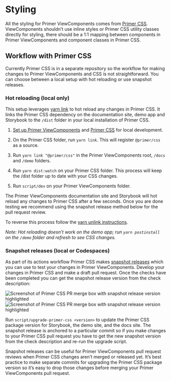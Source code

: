 # Styling

All the styling for Primer ViewComponents comes from [Primer CSS](https://github.com/primer/css). ViewComponents shouldn’t use inline styles or Primer CSS utility classes directly for styling, there should be a 1:1 mapping between components in Primer ViewComponents and component classes in Primer CSS.

## Workflow with Primer CSS

Currently Primer CSS is in a separate repository so the workflow for making changes to Primer ViewComponents and CSS is not straightforward. You can choose between a local setup with hot reloading or use snapshot releases.

### Hot reloading (local only)

This setup leverages [yarn link](https://classic.yarnpkg.com/en/docs/cli/link) to hot reload any changes in Primer CSS. It links the Primer CSS dependency on the documentation site, demo app and Storybook to the `/dist` folder in your local installation of Primer CSS.

1. [Set up Primer ViewComponents](./setup.md) and [Primer CSS](https://github.com/primer/css) for local development.

2. On the Primer CSS folder, run `yarn link`. This will register `@primer/css` as a source.

3. Run `yarn link "@primer/css"` in the Primer ViewComponents root, `/docs` and `/demo` folders.

4. Run `yarn dist:watch` on your Primer CSS folder. This process will keep the /dist folder up to date with your CSS changes.

5. Run `script/dev` on your Primer ViewComponents folder.

The Primer ViewComponents documentation site and Storybook will hot reload any changes to Primer CSS after a few seconds. Once you are done testing we recommend using the snapshot release method below for the pull request review.

To reverse this process follow the [yarn unlink instructions](https://classic.yarnpkg.com/en/docs/cli/unlink).

_Note: Hot reloading doesn’t work on the demo app; run `yarn postinstall` on the `/demo` folder and refresh to see CSS changes._

### Snapshot releases (local or Codespaces)

As part of its actions workflow Primer CSS makes [snapshot releases](https://github.com/changesets/changesets/blob/main/docs/snapshot-releases.md) which you can use to test your changes in Primer ViewComponents. Develop your changes in Primer CSS and make a draft pull request. Once the checks have been completed you can get the snapshot release version from the check description:

![Screenshot of Primer CSS PR merge box with snapshot release version highlighted](https://user-images.githubusercontent.com/1901935/149159950-642252c8-d71b-47c7-a991-d23b74135bc7.png#gh-light-mode-only)
![Screenshot of Primer CSS PR merge box with snapshot release version highlighted](https://user-images.githubusercontent.com/1901935/149159954-2e5225a2-8bf5-4610-8eea-5b865e24c637.png#gh-dark-mode-only)

Run `script/upgrade-primer-css <version>` to update the Primer CSS package version for Storybook, the demo site, and the docs site. The snapshot release is anchored to a particular commit so if you make changes to your Primer CSS pull request you have to get the new snapshot version from the check description and re-run the upgrade script.

Snapshot releases can be useful for Primer ViewComponents pull request reviews when Primer CSS changes aren’t merged or released yet. It’s best practice to make separate commits for upgrading the Primer CSS package version so it’s easy to drop those changes before merging your Primer ViewComponents pull request.
